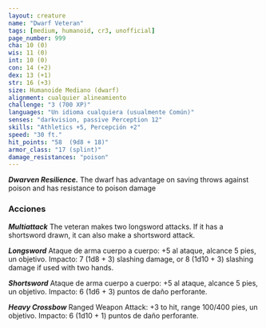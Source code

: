 ```yaml
---
layout: creature
name: "Dwarf Veteran"
tags: [medium, humanoid, cr3, unofficial]
page_number: 999
cha: 10 (0)
wis: 11 (0)
int: 10 (0)
con: 14 (+2)
dex: 13 (+1)
str: 16 (+3)
size: Humanoide Mediano (dwarf)
alignment: cualquier alineamiento
challenge: "3 (700 XP)"
languages: "Un idioma cualquiera (usualmente Común)"
senses: "darkvision, passive Perception 12"
skills: "Athletics +5, Percepción +2"
speed: "30 ft."
hit_points: "58  (9d8 + 18)"
armor_class: "17 (splint)"
damage_resistances: "poison"
---
```


***Dwarven Resilience.*** The dwarf has advantage on saving throws against poison and has resistance to poison damage

### Acciones

***Multiattack*** The veteran makes two longsword attacks. If it has a shortsword drawn, it can also make a shortsword attack.

***Longsword*** Ataque de arma cuerpo a cuerpo: +5 al ataque, alcance 5 pies, un objetivo. Impacto: 7 (1d8 + 3) slashing damage, or 8 (1d10 + 3) slashing damage if used with two hands.

***Shortsword*** Ataque de arma cuerpo a cuerpo: +5 al ataque, alcance 5 pies, un objetivo. Impacto: 6 (1d6 + 3) puntos de daño perforante.

***Heavy Crossbow*** Ranged Weapon Attack: +3 to hit, range 100/400 pies, un objetivo. Impacto: 6 (1d10 + 1) puntos de daño perforante.